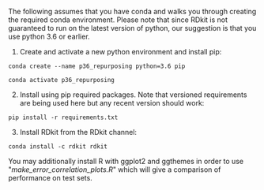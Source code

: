 

The following assumes that you have conda and walks you through creating the required conda environment. Please note that since RDkit is not guaranteed to run on the latest version of python, our suggestion is that you use python 3.6 or earlier. 

1. Create and activate a new python environment and install pip:
````
conda create --name p36_repurposing python=3.6 pip
````
````
conda activate p36_repurposing
````

2. Install using pip required packages. Note that versioned requirements are being used here but any recent version should work:
````
pip install -r requirements.txt
````
3. Install RDkit from the RDkit channel:
````
conda install -c rdkit rdkit
````

You may additionally install R with ggplot2 and ggthemes in order to use "_make_error_correlation_plots.R_" which will give a comparison of performance on test sets.
